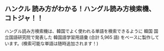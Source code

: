 ## ハンクル 読み方がわかる！ハングル読み方検索機、コトジャ！！

ハングル読み方検索機は、韓国でよく使われる単語を検索できるように 韓国 国立国語研究院で発表した 韓国語学習用語彙 (合計 5,965 語) をベースに製作しています。(検索可能な単語は随時追加されます！)
